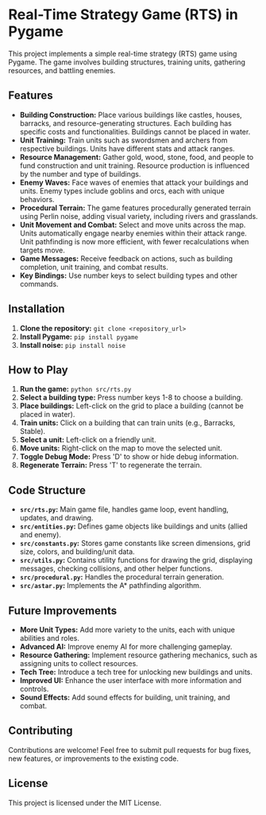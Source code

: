 # Real-Time Strategy Game (RTS) in Pygame

This project implements a simple real-time strategy (RTS) game using Pygame.  The game involves building structures, training units, gathering resources, and battling enemies.

## Features

* **Building Construction:** Place various buildings like castles, houses, barracks, and resource-generating structures. Each building has specific costs and functionalities.  Buildings cannot be placed in water.
* **Unit Training:** Train units such as swordsmen and archers from respective buildings. Units have different stats and attack ranges.
* **Resource Management:** Gather gold, wood, stone, food, and people to fund construction and unit training. Resource production is influenced by the number and type of buildings.
* **Enemy Waves:** Face waves of enemies that attack your buildings and units.  Enemy types include goblins and orcs, each with unique behaviors.
* **Procedural Terrain:** The game features procedurally generated terrain using Perlin noise, adding visual variety, including rivers and grasslands.
* **Unit Movement and Combat:** Select and move units across the map. Units automatically engage nearby enemies within their attack range.  Unit pathfinding is now more efficient, with fewer recalculations when targets move.
* **Game Messages:** Receive feedback on actions, such as building completion, unit training, and combat results.
* **Key Bindings:** Use number keys to select building types and other commands.

## Installation

1. **Clone the repository:** `git clone <repository_url>`
2. **Install Pygame:** `pip install pygame`
3. **Install noise:** `pip install noise`

## How to Play

1. **Run the game:** `python src/rts.py`
2. **Select a building type:** Press number keys 1-8 to choose a building.
3. **Place buildings:** Left-click on the grid to place a building (cannot be placed in water).
4. **Train units:** Click on a building that can train units (e.g., Barracks, Stable).
5. **Select a unit:** Left-click on a friendly unit.
6. **Move units:** Right-click on the map to move the selected unit.
7. **Toggle Debug Mode:** Press 'D' to show or hide debug information.
8. **Regenerate Terrain:** Press 'T' to regenerate the terrain.

## Code Structure

* **`src/rts.py`:** Main game file, handles game loop, event handling, updates, and drawing.
* **`src/entities.py`:** Defines game objects like buildings and units (allied and enemy).
* **`src/constants.py`:** Stores game constants like screen dimensions, grid size, colors, and building/unit data.
* **`src/utils.py`:** Contains utility functions for drawing the grid, displaying messages, checking collisions, and other helper functions.
* **`src/procedural.py`:** Handles the procedural terrain generation.
* **`src/astar.py`:** Implements the A* pathfinding algorithm.

## Future Improvements

* **More Unit Types:** Add more variety to the units, each with unique abilities and roles.
* **Advanced AI:** Improve enemy AI for more challenging gameplay.
* **Resource Gathering:** Implement resource gathering mechanics, such as assigning units to collect resources.
* **Tech Tree:** Introduce a tech tree for unlocking new buildings and units.
* **Improved UI:** Enhance the user interface with more information and controls.
* **Sound Effects:** Add sound effects for building, unit training, and combat.

## Contributing

Contributions are welcome!  Feel free to submit pull requests for bug fixes, new features, or improvements to the existing code.

## License

This project is licensed under the MIT License.

